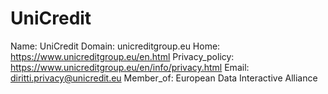 
# UniCredit

Name: UniCredit
Domain: unicreditgroup.eu
Home: https://www.unicreditgroup.eu/en.html
Privacy_policy: https://www.unicreditgroup.eu/en/info/privacy.html
Email: diritti.privacy@unicredit.eu
Member_of: European Data Interactive Alliance
